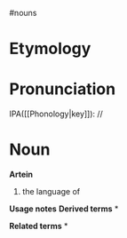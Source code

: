 #nouns
# Etymology
# Pronunciation
IPA([[Phonology|key]]): //
# Noun
**Artein**
1. the language of 

**Usage notes**
**Derived terms**
* 

**Related terms**
* 